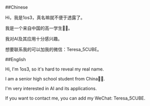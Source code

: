 ##Chinese

Hi，我是1os3，真名嘛就不便于透露了。

我是一个来自中国的高一学生🧑‍🎓。

我对AI及其应用十分感兴趣。

想要联系我的可以加我的微信：Teresa_5CUBE。

##English

Hi, I'm 1os3, so it's hard to reveal my real name.

I am a senior high school student from China🧑‍🎓.

I'm very interested in AI and its applications.

If you want to contact me, you can add my WeChat: Teresa_5CUBE.

